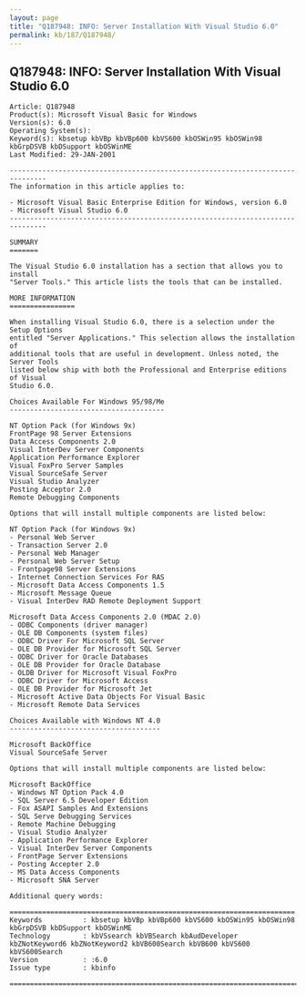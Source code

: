 ```yaml
---
layout: page
title: "Q187948: INFO: Server Installation With Visual Studio 6.0"
permalink: kb/187/Q187948/
---
```


## Q187948: INFO: Server Installation With Visual Studio 6.0

	Article: Q187948
	Product(s): Microsoft Visual Basic for Windows
	Version(s): 6.0
	Operating System(s): 
	Keyword(s): kbsetup kbVBp kbVBp600 kbVS600 kbOSWin95 kbOSWin98 kbGrpDSVB kbDSupport kbOSWinME
	Last Modified: 29-JAN-2001
	
	-------------------------------------------------------------------------------
	The information in this article applies to:
	
	- Microsoft Visual Basic Enterprise Edition for Windows, version 6.0 
	- Microsoft Visual Studio 6.0 
	-------------------------------------------------------------------------------
	
	SUMMARY
	=======
	
	The Visual Studio 6.0 installation has a section that allows you to install
	"Server Tools." This article lists the tools that can be installed.
	
	MORE INFORMATION
	================
	
	When installing Visual Studio 6.0, there is a selection under the Setup Options
	entitled "Server Applications." This selection allows the installation of
	additional tools that are useful in development. Unless noted, the Server Tools
	listed below ship with both the Professional and Enterprise editions of Visual
	Studio 6.0.
	
	Choices Available For Windows 95/98/Me
	--------------------------------------
	
	NT Option Pack (for Windows 9x)
	FrontPage 98 Server Extensions
	Data Access Components 2.0
	Visual InterDev Server Components
	Application Performance Explorer
	Visual FoxPro Server Samples
	Visual SourceSafe Server
	Visual Studio Analyzer
	Posting Acceptor 2.0
	Remote Debugging Components
	
	Options that will install multiple components are listed below:
	
	NT Option Pack (for Windows 9x)
	- Personal Web Server
	- Transaction Server 2.0
	- Personal Web Manager
	- Personal Web Server Setup
	- Frontpage98 Server Extensions
	- Internet Connection Services For RAS
	- Microsoft Data Access Components 1.5
	- Microsoft Message Queue
	- Visual InterDev RAD Remote Deployment Support
	
	Microsoft Data Access Components 2.0 (MDAC 2.0)
	- ODBC Components (driver manager)
	- OLE DB Components (system files)
	- ODBC Driver For Microsoft SQL Server
	- OLE DB Provider for Microsoft SQL Server
	- ODBC Driver for Oracle Databases
	- OLE DB Provider for Oracle Database
	- OLDB Driver for Microsoft Visual FoxPro
	- ODBC Driver for Microsoft Access
	- OLE DB Provider for Microsoft Jet
	- Microsoft Active Data Objects For Visual Basic
	- Microsoft Remote Data Services
	
	Choices Available with Windows NT 4.0
	-------------------------------------
	
	Microsoft BackOffice
	Visual SourceSafe Server
	
	Options that will install multiple components are listed below:
	
	Microsoft BackOffice
	- Windows NT Option Pack 4.0
	- SQL Server 6.5 Developer Edition
	- Fox ASAPI Samples And Extensions
	- SQL Serve Debugging Services
	- Remote Machine Debugging
	- Visual Studio Analyzer
	- Application Performance Explorer
	- Visual InterDev Server Components
	- FrontPage Server Extensions
	- Posting Accepter 2.0
	- MS Data Access Components
	- Microsoft SNA Server
	
	Additional query words:
	
	======================================================================
	Keywords          : kbsetup kbVBp kbVBp600 kbVS600 kbOSWin95 kbOSWin98 kbGrpDSVB kbDSupport kbOSWinME 
	Technology        : kbVSsearch kbVBSearch kbAudDeveloper kbZNotKeyword6 kbZNotKeyword2 kbVB600Search kbVB600 kbVS600 kbVS600Search
	Version           : :6.0
	Issue type        : kbinfo
	
	=============================================================================
	
